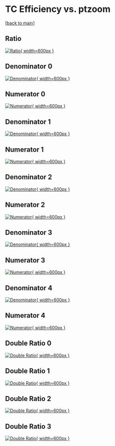 # TC Efficiency vs. ptzoom

[[back to main](./)]



## Ratio

[![Ratio](../mtv/var/TC_vtr_11_0_eff_ptzoom.png){ width=600px }](../mtv/var/TC_vtr_11_0_eff_ptzoom.pdf)

## Denominator 0

[![Denominator](../mtv/den/TC_vtr_11_0_eff_ptzoom_den0.png){ width=600px }](../mtv/den/TC_vtr_11_0_eff_ptzoom_den0.pdf)

## Numerator 0

[![Numerator](../mtv/num/TC_vtr_11_0_eff_ptzoom_num0.png){ width=600px }](../mtv/num/TC_vtr_11_0_eff_ptzoom_num0.pdf)

## Denominator 1

[![Denominator](../mtv/den/TC_vtr_11_0_eff_ptzoom_den1.png){ width=600px }](../mtv/den/TC_vtr_11_0_eff_ptzoom_den1.pdf)

## Numerator 1

[![Numerator](../mtv/num/TC_vtr_11_0_eff_ptzoom_num1.png){ width=600px }](../mtv/num/TC_vtr_11_0_eff_ptzoom_num1.pdf)

## Denominator 2

[![Denominator](../mtv/den/TC_vtr_11_0_eff_ptzoom_den2.png){ width=600px }](../mtv/den/TC_vtr_11_0_eff_ptzoom_den2.pdf)

## Numerator 2

[![Numerator](../mtv/num/TC_vtr_11_0_eff_ptzoom_num2.png){ width=600px }](../mtv/num/TC_vtr_11_0_eff_ptzoom_num2.pdf)

## Denominator 3

[![Denominator](../mtv/den/TC_vtr_11_0_eff_ptzoom_den3.png){ width=600px }](../mtv/den/TC_vtr_11_0_eff_ptzoom_den3.pdf)

## Numerator 3

[![Numerator](../mtv/num/TC_vtr_11_0_eff_ptzoom_num3.png){ width=600px }](../mtv/num/TC_vtr_11_0_eff_ptzoom_num3.pdf)

## Denominator 4

[![Denominator](../mtv/den/TC_vtr_11_0_eff_ptzoom_den4.png){ width=600px }](../mtv/den/TC_vtr_11_0_eff_ptzoom_den4.pdf)

## Numerator 4

[![Numerator](../mtv/num/TC_vtr_11_0_eff_ptzoom_num4.png){ width=600px }](../mtv/num/TC_vtr_11_0_eff_ptzoom_num4.pdf)

## Double Ratio 0

[![Double Ratio](../mtv/ratio/TC_vtr_11_0_eff_ptzoom_ratio0.png){ width=600px }](../mtv/ratio/TC_vtr_11_0_eff_ptzoom_ratio0.pdf)

## Double Ratio 1

[![Double Ratio](../mtv/ratio/TC_vtr_11_0_eff_ptzoom_ratio1.png){ width=600px }](../mtv/ratio/TC_vtr_11_0_eff_ptzoom_ratio1.pdf)

## Double Ratio 2

[![Double Ratio](../mtv/ratio/TC_vtr_11_0_eff_ptzoom_ratio2.png){ width=600px }](../mtv/ratio/TC_vtr_11_0_eff_ptzoom_ratio2.pdf)

## Double Ratio 3

[![Double Ratio](../mtv/ratio/TC_vtr_11_0_eff_ptzoom_ratio3.png){ width=600px }](../mtv/ratio/TC_vtr_11_0_eff_ptzoom_ratio3.pdf)

